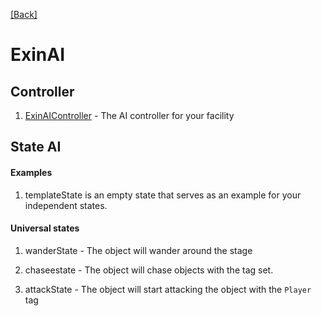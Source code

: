 [[Back]](./main.md)

# ExinAI

## Controller

1. [ExinAIController](./ExinAIController.md) - The AI controller for your facility

## State AI

#### Examples

1. templateState is an empty state that serves as an example for your independent states.

#### Universal states

1. wanderState - The object will wander around the stage

2. chaseestate - The object will chase objects with the tag set.

3. attackState - The object will start attacking the object with the `Player` tag